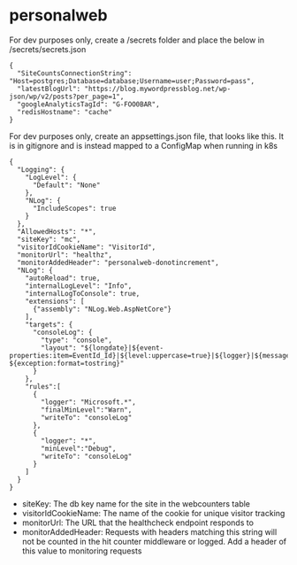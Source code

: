 # personalweb


For dev purposes only, create a /secrets folder and place the below in /secrets/secrets.json
```
{
  "SiteCountsConnectionString": "Host=postgres;Database=database;Username=user;Password=pass",
  "latestBlogUrl": "https://blog.mywordpressblog.net/wp-json/wp/v2/posts?per_page=1",
  "googleAnalyticsTagId": "G-FOO0BAR",
  "redisHostname": "cache"
}  
```

For dev purposes only, create an appsettings.json file, that looks like this. It is in gitignore and is instead mapped to a ConfigMap when running in k8s
```
{
  "Logging": {
    "LogLevel": {
      "Default": "None"
    },
    "NLog": {
      "IncludeScopes": true
    }
  },
  "AllowedHosts": "*",
  "siteKey": "mc",
  "visitorIdCookieName": "VisitorId",
  "monitorUrl": "healthz",
  "monitorAddedHeader": "personalweb-donotincrement",
  "NLog": {
    "autoReload": true,
    "internalLogLevel": "Info",
    "internalLogToConsole": true,
    "extensions": [
      {"assembly": "NLog.Web.AspNetCore"}
    ],
    "targets": {
      "consoleLog": {
        "type": "console",
        "layout": "${longdate}|${event-properties:item=EventId_Id}|${level:uppercase=true}|${logger}|${message} ${exception:format=tostring}"
      }
    },
    "rules":[
      {
        "logger": "Microsoft.*",
        "finalMinLevel":"Warn",
        "writeTo": "consoleLog"
      },
      {
        "logger": "*",
        "minLevel":"Debug",
        "writeTo": "consoleLog"
      }
    ]
  }
}
```
- siteKey: The db key name for the site in the webcounters table
- visitorIdCookieName: The name of the cookie for unique visitor tracking
- monitorUrl: The URL that the healthcheck endpoint responds to
- monitorAddedHeader: Requests with headers matching this string will not be counted in the hit counter middleware or logged. Add a header of this value to monitoring requests
